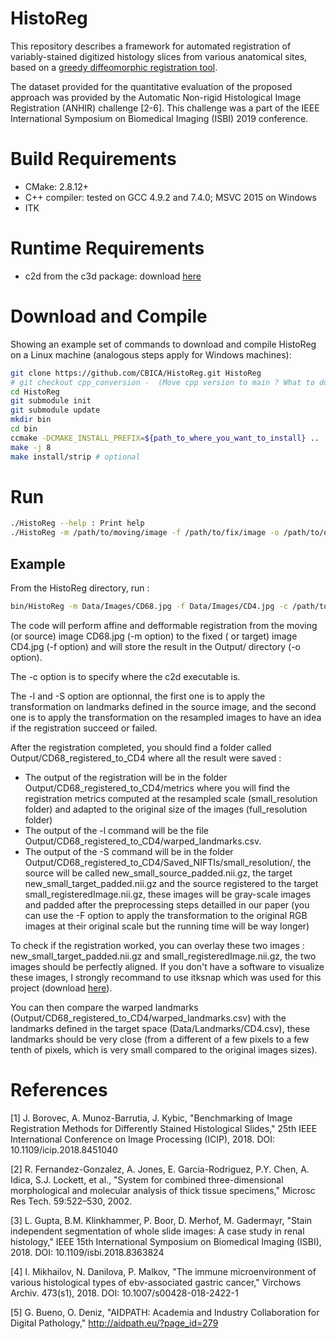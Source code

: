 # HistoReg
This repository describes a framework for automated registration of variably-stained digitized histology slices from various anatomical sites, based on a [greedy diffeomorphic registration tool](https://sites.google.com/view/greedyreg/about).

The dataset provided for the quantitative evaluation of the proposed approach was provided by the Automatic Non-rigid Histological Image Registration (ANHIR) challenge [2-6]. This challenge was a part of the IEEE International Symposium on Biomedical Imaging (ISBI) 2019 conference.
# Build Requirements 

- CMake: 2.8.12+
- C++ compiler: tested on GCC 4.9.2 and 7.4.0; MSVC 2015 on Windows
- ITK

# Runtime Requirements

- c2d from the c3d package: download [here](itksnap.org/pmwiki/pmwiki.php?n=Downloads.C3D)

# Download and Compile

Showing an example set of commands to download and compile HistoReg on a Linux machine (analogous steps apply for Windows machines):

```bash
git clone https://github.com/CBICA/HistoReg.git HistoReg
# git checkout cpp_conversion -  (Move cpp version to main ? What to do with bash version ?)
cd HistoReg
git submodule init 
git submodule update
mkdir bin
cd bin
ccmake -DCMAKE_INSTALL_PREFIX=${path_to_where_you_want_to_install} ..
make -j 8
make install/strip # optional
```

# Run

```bash
./HistoReg --help : Print help
./HistoReg -m /path/to/moving/image -f /path/to/fix/image -o /path/to/output/dir/ -c /path/to/c2d/executable : Compute registration metrics between moving and target images with the default parameters used for the ANHIR challenge, add -S or -F option to apply transformations respectively to resampled or full size images. 
```

## Example

From the HistoReg directory, run :
```bash
bin/HistoReg -m Data/Images/CD68.jpg -f Data/Images/CD4.jpg -c /path/to/c2d/executable  -o Output/ -l Data/Landmarks/CD68.csv -S
```
The code will perform affine and defformable registration from the moving (or source) image CD68.jpg (-m option) to the fixed ( or target) image CD4.jpg (-f option) and will store the result in the Output/ directory (-o option). 

The -c option is to specify where the c2d executable is.

The -l and -S option are optionnal, the first one is to apply the transformation on landmarks defined in the source image, and the second one is to apply the transformation on the resampled images to have an idea if the registration succeed or failed.

After the registration completed, you should find a folder called Output/CD68_registered_to_CD4 where all the result were saved : 
- The output of the registration will be in the folder Output/CD68_registered_to_CD4/metrics where you will find the registration metrics computed at the resampled scale (small_resolution folder) and adapted to the original size of the images (full_resolution folder)
- The output of the -l command will be the file Output/CD68_registered_to_CD4/warped_landmarks.csv.
- The output of the -S command will be in the folder Output/CD68_registered_to_CD4/Saved_NIFTIs/small_resolution/, the source will be called new_small_source_padded.nii.gz, the target new_small_target_padded.nii.gz and the source registered to the target small_registeredImage.nii.gz, these images will be gray-scale images and padded after the preprocessing steps detailled in our paper (you can use the -F option to apply the transformation to the original RGB images at their original scale but the running time will be way longer) 

To check if the registration worked, you can overlay these two images : new_small_target_padded.nii.gz and small_registeredImage.nii.gz, the two images should be perfectly aligned. If you don't have a software to visualize these images, I strongly recommand to use itksnap which was used for this project (download [here](http://www.itksnap.org/pmwiki/pmwiki.php?n=Downloads.SNAP3)).

You can then compare the warped landmarks (Output/CD68_registered_to_CD4/warped_landmarks.csv) with the landmarks defined in the target space (Data/Landmarks/CD4.csv), these landmarks should be very close (from a different of a few pixels to a few tenth of pixels, which is very small compared to the original images sizes).

# References
[1] J. Borovec, A. Munoz-Barrutia, J. Kybic, "Benchmarking of Image Registration Methods for Differently Stained Histological Slides," 25th IEEE International Conference on Image Processing (ICIP), 2018. DOI: 10.1109/icip.2018.8451040

[2] R. Fernandez-Gonzalez, A. Jones, E. Garcia-Rodriguez, P.Y. Chen, A. Idica, S.J. Lockett, et al., "System for combined three-dimensional morphological and molecular analysis of thick tissue specimens," Microsc Res Tech. 59:522–530, 2002.

[3] L. Gupta, B.M. Klinkhammer, P. Boor, D. Merhof, M. Gadermayr, "Stain independent segmentation of whole slide images: A case study in renal histology," IEEE 15th International Symposium on Biomedical Imaging (ISBI), 2018. DOI: 10.1109/isbi.2018.8363824

[4] I. Mikhailov, N. Danilova, P. Malkov, "The immune microenvironment of various histological types of ebv-associated gastric cancer," Virchows Archiv. 473(s1), 2018. DOI: 10.1007/s00428-018-2422-1

[5] G. Bueno, O. Deniz, "AIDPATH: Academia and Industry Collaboration for Digital Pathology," http://aidpath.eu/?page_id=279
